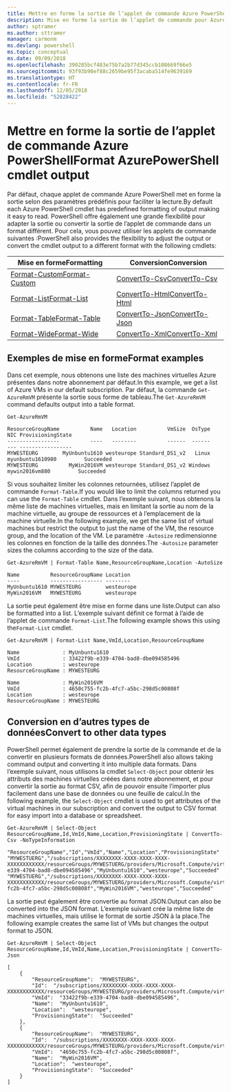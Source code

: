```yaml
---
title: Mettre en forme la sortie de l’applet de commande Azure PowerShell
description: Mise en forme la sortie de l’applet de commande pour Azure PowerShell.
author: sptramer
ms.author: sttramer
manager: carmonm
ms.devlang: powershell
ms.topic: conceptual
ms.date: 09/09/2018
ms.openlocfilehash: 390285bcf483e75b7a2b77d345ccb108669f66e5
ms.sourcegitcommit: 93f93b90ef88c2659be95f3acaba514fe9639169
ms.translationtype: HT
ms.contentlocale: fr-FR
ms.lasthandoff: 12/05/2018
ms.locfileid: "52828422"
---
```

# <a name="format-azurepowershell-cmdlet-output"></a><span data-ttu-id="d27e8-103">Mettre en forme la sortie de l’applet de commande Azure PowerShell</span><span class="sxs-lookup"><span data-stu-id="d27e8-103">Format AzurePowerShell cmdlet output</span></span>

<span data-ttu-id="d27e8-104">Par défaut, chaque applet de commande Azure PowerShell met en forme la sortie selon des paramètres prédéfinis pour faciliter la lecture.</span><span class="sxs-lookup"><span data-stu-id="d27e8-104">By default each Azure PowerShell cmdlet has predefined formatting of output making it easy to read.</span></span>  <span data-ttu-id="d27e8-105">PowerShell offre également une grande flexibilité pour adapter la sortie ou convertir la sortie de l’applet de commande dans un format différent. Pour cela, vous pouvez utiliser les applets de commande suivantes :</span><span class="sxs-lookup"><span data-stu-id="d27e8-105">PowerShell also provides the flexibility to adjust the output or convert the cmdlet output to a different format with the following cmdlets:</span></span>

| <span data-ttu-id="d27e8-106">Mise en forme</span><span class="sxs-lookup"><span data-stu-id="d27e8-106">Formatting</span></span>      | <span data-ttu-id="d27e8-107">Conversion</span><span class="sxs-lookup"><span data-stu-id="d27e8-107">Conversion</span></span>       |
|-----------------|------------------|
| [<span data-ttu-id="d27e8-108">Format-Custom</span><span class="sxs-lookup"><span data-stu-id="d27e8-108">Format-Custom</span></span>](/powershell/module/microsoft.powershell.utility/format-custom) | [<span data-ttu-id="d27e8-109">ConvertTo-Csv</span><span class="sxs-lookup"><span data-stu-id="d27e8-109">ConvertTo-Csv</span></span>](/powershell/module/microsoft.powershell.utility/convertto-csv)  |
| [<span data-ttu-id="d27e8-110">Format-List</span><span class="sxs-lookup"><span data-stu-id="d27e8-110">Format-List</span></span>](/powershell/module/microsoft.powershell.utility/format-list)   | [<span data-ttu-id="d27e8-111">ConvertTo-Html</span><span class="sxs-lookup"><span data-stu-id="d27e8-111">ConvertTo-Html</span></span>](/powershell/module/microsoft.powershell.utility/convertto-html) |
| [<span data-ttu-id="d27e8-112">Format-Table</span><span class="sxs-lookup"><span data-stu-id="d27e8-112">Format-Table</span></span>](/powershell/module/microsoft.powershell.utility/format-table)  | [<span data-ttu-id="d27e8-113">ConvertTo-Json</span><span class="sxs-lookup"><span data-stu-id="d27e8-113">ConvertTo-Json</span></span>](/powershell/module/microsoft.powershell.utility/convertto-json) |
| [<span data-ttu-id="d27e8-114">Format-Wide</span><span class="sxs-lookup"><span data-stu-id="d27e8-114">Format-Wide</span></span>](/powershell/module/microsoft.powershell.utility/format-wide)   | [<span data-ttu-id="d27e8-115">ConvertTo-Xml</span><span class="sxs-lookup"><span data-stu-id="d27e8-115">ConvertTo-Xml</span></span>](/powershell/module/microsoft.powershell.utility/convertto-xml)  |

## <a name="format-examples"></a><span data-ttu-id="d27e8-116">Exemples de mise en forme</span><span class="sxs-lookup"><span data-stu-id="d27e8-116">Format examples</span></span>

<span data-ttu-id="d27e8-117">Dans cet exemple, nous obtenons une liste des machines virtuelles Azure présentes dans notre abonnement par défaut.</span><span class="sxs-lookup"><span data-stu-id="d27e8-117">In this example, we get a list of Azure VMs in our default subscription.</span></span>  <span data-ttu-id="d27e8-118">Par défaut, la commande `Get-AzureRmVM` présente la sortie sous forme de tableau.</span><span class="sxs-lookup"><span data-stu-id="d27e8-118">The `Get-AzureRmVM` command defaults output into a table format.</span></span>

```azurepowershell-interactive
Get-AzureRmVM
```

```output
ResourceGroupName          Name   Location          VmSize  OsType              NIC ProvisioningState
-----------------          ----   --------          ------  ------              --- -----------------
MYWESTEURG        MyUnbuntu1610 westeurope Standard_DS1_v2   Linux myunbuntu1610980         Succeeded
MYWESTEURG          MyWin2016VM westeurope Standard_DS1_v2 Windows   mywin2016vm880         Succeeded
```

<span data-ttu-id="d27e8-119">Si vous souhaitez limiter les colonnes retournées, utilisez l’applet de commande `Format-Table`.</span><span class="sxs-lookup"><span data-stu-id="d27e8-119">If you would like to limit the columns returned you can use the `Format-Table` cmdlet.</span></span> <span data-ttu-id="d27e8-120">Dans l’exemple suivant, nous obtenons la même liste de machines virtuelles, mais en limitant la sortie au nom de la machine virtuelle, au groupe de ressources et à l’emplacement de la machine virtuelle.</span><span class="sxs-lookup"><span data-stu-id="d27e8-120">In the following example, we get the same list of virtual machines but restrict the output to just the name of the VM, the resource group, and the location of the VM.</span></span>  <span data-ttu-id="d27e8-121">Le paramètre `-Autosize` redimensionne les colonnes en fonction de la taille des données.</span><span class="sxs-lookup"><span data-stu-id="d27e8-121">The `-Autosize` parameter sizes the columns according to the size of the data.</span></span>

```azurepowershell-interactive
Get-AzureRmVM | Format-Table Name,ResourceGroupName,Location -AutoSize
```

```output
Name          ResourceGroupName Location
----          ----------------- --------
MyUnbuntu1610 MYWESTEURG        westeurope
MyWin2016VM   MYWESTEURG        westeurope
```

<span data-ttu-id="d27e8-122">La sortie peut également être mise en forme dans une liste.</span><span class="sxs-lookup"><span data-stu-id="d27e8-122">Output can also be formatted into a list.</span></span> <span data-ttu-id="d27e8-123">L’exemple suivant définit ce format à l’aide de l’applet de commande `Format-List`.</span><span class="sxs-lookup"><span data-stu-id="d27e8-123">The following example shows this using the`Format-List` cmdlet.</span></span>

```azurepowershell-interactive
Get-AzureRmVM | Format-List Name,VmId,Location,ResourceGroupName
```

```output
Name              : MyUnbuntu1610
VmId              : 33422f9b-e339-4704-bad8-dbe094585496
Location          : westeurope
ResourceGroupName : MYWESTEURG

Name              : MyWin2016VM
VmId              : 4650c755-fc2b-4fc7-a5bc-298d5c00808f
Location          : westeurope
ResourceGroupName : MYWESTEURG
```

## <a name="convert-to-other-data-types"></a><span data-ttu-id="d27e8-124">Conversion en d’autres types de données</span><span class="sxs-lookup"><span data-stu-id="d27e8-124">Convert to other data types</span></span>

<span data-ttu-id="d27e8-125">PowerShell permet également de prendre la sortie de la commande et de la convertir en plusieurs formats de données.</span><span class="sxs-lookup"><span data-stu-id="d27e8-125">PowerShell also allows taking command output and converting it into multiple data formats.</span></span> <span data-ttu-id="d27e8-126">Dans l’exemple suivant, nous utilisons la cmdlet `Select-Object` pour obtenir les attributs des machines virtuelles créées dans notre abonnement, et pour convertir la sortie au format CSV, afin de pouvoir ensuite l’importer plus facilement dans une base de données ou une feuille de calcul.</span><span class="sxs-lookup"><span data-stu-id="d27e8-126">In the following example, the `Select-Object` cmdlet is used to get attributes of the virtual machines in our subscription and convert the output to CSV format for easy import into a database or spreadsheet.</span></span>

```azurepowershell-interactive
Get-AzureRmVM | Select-Object ResourceGroupName,Id,VmId,Name,Location,ProvisioningState | ConvertTo-Csv -NoTypeInformation
```

```output
"ResourceGroupName","Id","VmId","Name","Location","ProvisioningState"
"MYWESTUERG","/subscriptions/XXXXXXXX-XXXX-XXXX-XXXX-XXXXXXXXXXXX/resourceGroups/MYWESTUERG/providers/Microsoft.Compute/virtualMachines/MyUnbuntu1610","33422f9b-e339-4704-bad8-dbe094585496","MyUnbuntu1610","westeurope","Succeeded"
"MYWESTUERG","/subscriptions/XXXXXXXX-XXXX-XXXX-XXXX-XXXXXXXXXXXX/resourceGroups/MYWESTUERG/providers/Microsoft.Compute/virtualMachines/MyWin2016VM","4650c755-fc2b-4fc7-a5bc-298d5c00808f","MyWin2016VM","westeurope","Succeeded"
```

<span data-ttu-id="d27e8-127">La sortie peut également être convertie au format JSON.</span><span class="sxs-lookup"><span data-stu-id="d27e8-127">Output can also be converted into the JSON format.</span></span>  <span data-ttu-id="d27e8-128">L’exemple suivant crée la même liste de machines virtuelles, mais utilise le format de sortie JSON à la place.</span><span class="sxs-lookup"><span data-stu-id="d27e8-128">The following example creates the same list of VMs but changes the output format to JSON.</span></span>

```azurepowershell-interactive
Get-AzureRmVM | Select-Object ResourceGroupName,Id,VmId,Name,Location,ProvisioningState | ConvertTo-Json
```

```output
[
    {
        "ResourceGroupName":  "MYWESTEURG",
        "Id":  "/subscriptions/XXXXXXXX-XXXX-XXXX-XXXX-XXXXXXXXXXXX/resourceGroups/MYWESTEURG/providers/Microsoft.Compute/virtualMachines/MyUnbuntu1610",
        "VmId":  "33422f9b-e339-4704-bad8-dbe094585496",
        "Name":  "MyUnbuntu1610",
        "Location":  "westeurope",
        "ProvisioningState":  "Succeeded"
    },
    {
        "ResourceGroupName":  "MYWESTEURG",
        "Id":  "/subscriptions/XXXXXXXX-XXXX-XXXX-XXXX-XXXXXXXXXXXX/resourceGroups/MYWESTEURG/providers/Microsoft.Compute/virtualMachines/MyWin2016VM",
        "VmId":  "4650c755-fc2b-4fc7-a5bc-298d5c00808f",
        "Name":  "MyWin2016VM",
        "Location":  "westeurope",
        "ProvisioningState":  "Succeeded"
    }
]
```

